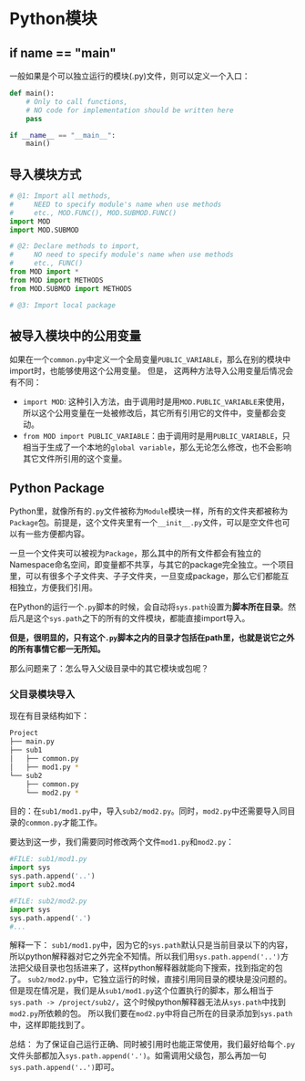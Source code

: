 # Python模块


## if __name__ == "__main__"
一般如果是个可以独立运行的模块(.py)文件，则可以定义一个入口：
```py
def main():
    # Only to call functions, 
    # NO code for implementation should be written here
    pass

if __name__ == "__main__":
    main()
```

## 导入模块方式

```py
# @1: Import all methods, 
#     NEED to specify module's name when use methods
#     etc., MOD.FUNC(), MOD.SUBMOD.FUNC()
import MOD
import MOD.SUBMOD

# @2: Declare methods to import, 
#     NO need to specify module's name when use methods
#     etc., FUNC()
from MOD import *
from MOD import METHODS
from MOD.SUBMOD import METHODS

# @3: Import local package
```

## 被导入模块中的公用变量

如果在一个`common.py`中定义一个全局变量`PUBLIC_VARIABLE`，那么在别的模块中import时，也能够使用这个公用变量。
但是，
这两种方法导入公用变量后情况会有不同：
- `import MOD`: 这种引入方法，由于调用时是用`MOD.PUBLIC_VARIABLE`来使用，所以这个公用变量在一处被修改后，其它所有引用它的文件中，变量都会变动。
- `from MOD import PUBLIC_VARIABLE`：由于调用时是用`PUBLIC_VARIABLE`，只相当于生成了一个本地的`global variable`，那么无论怎么修改，也不会影响其它文件所引用的这个变量。


## Python Package

Python里，就像所有的`.py`文件被称为`Module`模块一样，所有的文件夹都被称为`Package`包。前提是，这个文件夹里有一个`__init__.py`文件，可以是空文件也可以有一些方便都内容。

一旦一个文件夹可以被视为`Package`，那么其中的所有文件都会有独立的Namespace命名空间，即变量都不共享，与其它的package完全独立。一个项目里，可以有很多个子文件夹、子子文件夹，一旦变成package，那么它们都能互相独立，方便我们引用。

在Python的运行一个`.py`脚本的时候，会自动将`sys.path`设置为**脚本所在目录**。然后凡是这个`sys.path`之下的所有的文件模块，都能直接import导入。

**但是，很明显的，只有这个`.py`脚本之内的目录才包括在path里，也就是说它之外的所有事情它都一无所知。**

那么问题来了：怎么导入父级目录中的其它模块或包呢？

### 父目录模块导入

现在有目录结构如下：
```sh
Project
├── main.py
├── sub1
│   ├── common.py
│   ├── mod1.py *
└── sub2
    ├── common.py
    └── mod2.py *
```

目的：在`sub1/mod1.py`中，导入`sub2/mod2.py`。同时，`mod2.py`中还需要导入同目录的`common.py`才能工作。

要达到这一步，我们需要同时修改两个文件`mod1.py`和`mod2.py`：
```py
#FILE: sub1/mod1.py
import sys
sys.path.append('..')
import sub2.mod4

#FILE: sub2/mod2.py
import sys
sys.path.append('.')
#...
```

解释一下：
`sub1/mod1.py`中，因为它的`sys.path`默认只是当前目录以下的内容，所以python解释器对它之外完全不知情。所以我们用`sys.path.append('..')`方法把父级目录也包括进来了，这样python解释器就能向下搜索，找到指定的包了。
`sub2/mod2.py`中，它独立运行的时候，直接引用同目录的模块是没问题的。但是现在情况是，我们是从`sub1/mod1.py`这个位置执行的脚本，那么相当于`sys.path -> /project/sub2/`，这个时候python解释器无法从`sys.path`中找到`mod2.py`所依赖的包。
所以我们要在`mod2.py`中将自己所在的目录添加到`sys.path`中，这样即能找到了。

总结：
为了保证自己运行正确、同时被引用时也能正常使用，我们最好给每个`.py`文件头部都加入`sys.path.append('.')`。如需调用父级包，那么再加一句`sys.path.append('..')`即可。


